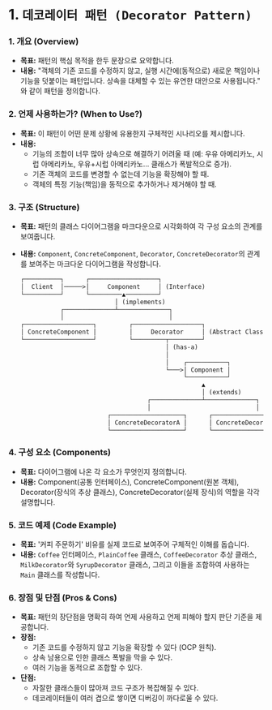 # 1. `데코레이터 패턴 (Decorator Pattern)`

### 1. 개요 (Overview)

* **목표:** 패턴의 핵심 목적을 한두 문장으로 요약합니다.
* **내용:** "객체의 기존 코드를 수정하지 않고, 실행 시간에(동적으로) 새로운 책임이나 기능을 덧붙이는 패턴입니다. 상속을 대체할 수 있는 유연한 대안으로 사용됩니다." 와 같이 패턴을 정의합니다.

### 2. 언제 사용하는가? (When to Use?)

* **목표:** 이 패턴이 어떤 문제 상황에 유용한지 구체적인 시나리오를 제시합니다.
* **내용:**
    * 기능의 조합이 너무 많아 상속으로 해결하기 어려울 때 (예: 우유 아메리카노, 시럽 아메리카노, 우유+시럽 아메리카노... 클래스가 폭발적으로 증가).
    * 기존 객체의 코드를 변경할 수 없는데 기능을 확장해야 할 때.
    * 객체의 특정 기능(책임)을 동적으로 추가하거나 제거해야 할 때.

### 3. 구조 (Structure)

* **목표:** 패턴의 클래스 다이어그램을 마크다운으로 시각화하여 각 구성 요소의 관계를 보여줍니다.

* **내용:** `Component`, `ConcreteComponent`, `Decorator`, `ConcreteDecorator`의 관계를 보여주는 마크다운 다이어그램을 작성합니다.

  ```markdown
  ┌──────────┐      ┌───────────────────┐
  │  Client  │─────>│     Component     │ (Interface)
  └──────────┘      └─────────▲─────────┘
                            │ (implements)
             ┌──────────────┴──────────────┐
             │                             │
  ┌───────────────────┐         ┌───────────────────┐
  │ ConcreteComponent │         │     Decorator     │ (Abstract Class)
  └───────────────────┘         └─────────┬─────────┘
                                          │ (has-a)
                                          │
                                          │    ┌───────────┐
                                          └───>│ Component │
                                               └───────────┘
                                                    ▲
                                                    │ (extends)
                                     ┌──────────────┴──────────────┐
                                     │                             │
                          ┌────────────────────┐      ┌────────────────────┐
                          │ ConcreteDecoratorA │      │ ConcreteDecoratorB │
                          └────────────────────┘      └────────────────────┘
  ```

### 4. 구성 요소 (Components)

* **목표:** 다이어그램에 나온 각 요소가 무엇인지 정의합니다.
* **내용:** Component(공통 인터페이스), ConcreteComponent(원본 객체), Decorator(장식의 추상 클래스), ConcreteDecorator(실제 장식)의 역할을 각각 설명합니다.

### 5. 코드 예제 (Code Example)

* **목표:** '커피 주문하기' 비유를 실제 코드로 보여주어 구체적인 이해를 돕습니다.
* **내용:** `Coffee` 인터페이스, `PlainCoffee` 클래스, `CoffeeDecorator` 추상 클래스, `MilkDecorator`와 `SyrupDecorator` 클래스, 그리고 이들을 조합하여 사용하는 `Main` 클래스를 작성합니다.

### 6. 장점 및 단점 (Pros & Cons)

* **목표:** 패턴의 장단점을 명확히 하여 언제 사용하고 언제 피해야 할지 판단 기준을 제공합니다.
* **장점:**
    * 기존 코드를 수정하지 않고 기능을 확장할 수 있다 (OCP 원칙).
    * 상속 남용으로 인한 클래스 폭발을 막을 수 있다.
    * 여러 기능을 동적으로 조합할 수 있다.
* **단점:**
    * 자잘한 클래스들이 많아져 코드 구조가 복잡해질 수 있다.
    * 데코레이터들이 여러 겹으로 쌓이면 디버깅이 까다로울 수 있다.